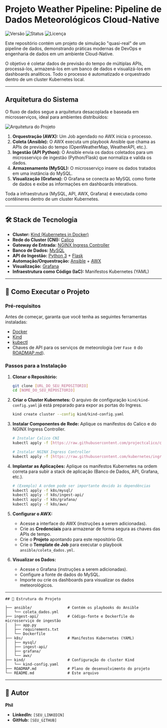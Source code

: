 # Projeto Weather Pipeline: Pipeline de Dados Meteorológicos Cloud-Native

![Versão](https://img.shields.io/badge/version-1.0.0-blue)
![Status](https://img.shields.io/badge/status-em%20desenvolvimento-yellow)
![Licença](https://img.shields.io/badge/license-MIT-green)

Este repositório contém um projeto de simulação "quasi-real" de um pipeline de dados, demonstrando práticas modernas de DevOps e engenharia de dados em um ambiente Cloud-Native.

O objetivo é coletar dados de previsão do tempo de múltiplas APIs, processá-los, armazená-los em um banco de dados e visualizá-los em dashboards analíticos. Todo o processo é automatizado e orquestrado dentro de um cluster Kubernetes local.

---

## Arquitetura do Sistema

O fluxo de dados segue a arquitetura desacoplada e baseada em microsserviços, ideal para ambientes distribuídos:

![Arquitetura do Projeto](https://i.imgur.com/8YhGZlK.png)

1.  **Orquestração (AWX):** Um Job agendado no AWX inicia o processo.
2.  **Coleta (Ansible):** O AWX executa um playbook Ansible que chama as APIs de previsão do tempo (OpenWeatherMap, WeatherAPI, etc.).
3.  **Ingestão (API Python):** O Ansible envia os dados coletados para um microsserviço de ingestão (Python/Flask) que normaliza e valida os dados.
4.  **Armazenamento (MySQL):** O microsserviço insere os dados tratados em uma instância do MySQL.
5.  **Visualização (Grafana):** O Grafana se conecta ao MySQL como fonte de dados e exibe as informações em dashboards interativos.

Toda a infraestrutura (MySQL, API, AWX, Grafana) é executada como contêineres dentro de um cluster Kubernetes.

---

## 🛠️ Stack de Tecnologia

* **Cluster:** [Kind (Kubernetes in Docker)](https://kind.sigs.k8s.io/)
* **Rede do Cluster (CNI):** [Calico](https://www.tigera.io/project-calico/)
* **Gateway de Entrada:** [NGINX Ingress Controller](https://kubernetes.github.io/ingress-nginx/)
* **Banco de Dados:** [MySQL](https://www.mysql.com/)
* **API de Ingestão:** [Python 3](https://www.python.org/) + [Flask](https://flask.palletsprojects.com/)
* **Automação/Orquestração:** [Ansible](https://www.ansible.com/) + [AWX](https://github.com/ansible/awx)
* **Visualização:** [Grafana](https://grafana.com/)
* **Infraestrutura como Código (IaC):** Manifestos Kubernetes (YAML)

---

## 🚀 Como Executar o Projeto

### Pré-requisitos

Antes de começar, garanta que você tenha as seguintes ferramentas instaladas:
* [Docker](https://www.docker.com/products/docker-desktop/)
* [Kind](https://kind.sigs.k8s.io/docs/user/quick-start/#installation)
* [kubectl](https://kubernetes.io/docs/tasks/tools/install-kubectl/)
* Chaves de API para os serviços de meteorologia (ver `Fase 0` do [ROADMAP.md](ROADMAP.md)).

### Passos para a Instalação

1.  **Clonar o Repositório:**
    ```bash
    git clone [URL_DO_SEU_REPOSITORIO]
    cd [NOME_DO_SEU_REPOSITORIO]
    ```

2.  **Criar o Cluster Kubernetes:**
    O arquivo de configuração `kind/kind-config.yaml` já está preparado para expor as portas do Ingress.
    ```bash
    kind create cluster --config kind/kind-config.yaml
    ```

3.  **Instalar Componentes de Rede:**
    Aplique os manifestos do Calico e do NGINX Ingress Controller.
    ```bash
    # Instalar Calico CNI
    kubectl apply -f [https://raw.githubusercontent.com/projectcalico/calico/v3.28.0/manifests/calico.yaml](https://raw.githubusercontent.com/projectcalico/calico/v3.28.0/manifests/calico.yaml)

    # Instalar NGINX Ingress Controller
    kubectl apply -f [https://raw.githubusercontent.com/kubernetes/ingress-nginx/main/deploy/static/provider/kind/deploy.yaml](https://raw.githubusercontent.com/kubernetes/ingress-nginx/main/deploy/static/provider/kind/deploy.yaml)
    ```

4.  **Implantar as Aplicações:**
    Aplique os manifestos Kubernetes na ordem correta para subir a stack de aplicação (Banco de Dados, API, Grafana, etc.).
    ```bash
    # (Exemplo) A ordem pode ser importante devido às dependências
    kubectl apply -f k8s/mysql/
    kubectl apply -f k8s/ingest-api/
    kubectl apply -f k8s/grafana/
    kubectl apply -f k8s/awx/
    ```

5.  **Configurar o AWX:**
    * Acesse a interface do AWX (instruções a serem adicionadas).
    * Crie as **Credenciais** para armazenar de forma segura as chaves das APIs de tempo.
    * Crie o **Projeto** apontando para este repositório Git.
    * Crie o **Template de Job** para executar o playbook `ansible/coleta_dados.yml`.

6.  **Visualizar os Dados:**
    * Acesse o Grafana (instruções a serem adicionadas).
    * Configure a fonte de dados do MySQL.
    * Importe ou crie os dashboards para visualizar os dados meteorológicos.

---
```
## 📂 Estrutura do Projeto

├── ansible/                # Contém os playbooks do Ansible
│   └── coleta_dados.yml
├── ingest-api/             # Código-fonte e Dockerfile do microsserviço de ingestão
│   ├── app.py
│   ├── requirements.txt
│   └── Dockerfile
├── k8s/                    # Manifestos Kubernetes (YAML)
│   ├── mysql/
│   ├── ingest-api/
│   ├── grafana/
│   └── awx/
├── kind/                   # Configuração do cluster Kind
│   └── kind-config.yaml
├── ROADMAP.md              # Plano de desenvolvimento do projeto
└── README.md               # Este arquivo
```
---

## 👤 Autor

**Phil**

* **LinkedIn:** `[SEU_LINKEDIN]`
* **GitHub:** `[SEU_GITHUB]`
